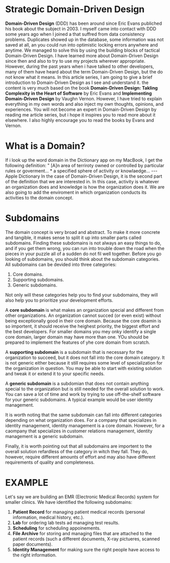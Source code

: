 # Strategic Domain-Driven Design
**Domain-Driven Design** (DDD) has been around since Eric Evans publiched his book about the subject in 2003. I myself came into contact with DDD some years ago when I joined a that suffred from data consistency problems. Duplicates showed up in the database, some information was not saved at all, an you could run into optimistic locking errors anywhere and anytime. We managed to solve this by using the building blocks of tactical Domain-Driven Design.
I have learned more about Domain-Driven Design since then and also to try to use my projects wherever appropriate. However, during the past years when i have talked to other developers, many of them have heard about the term Domain-Driven Design, but the do not know what it means. In this article series, I am going to give a brief introduction to Domain-Driven Design as I see and understand it. the content is very much based on the book **Domain-Driven Design: Takling Complexity in the Heart of Software** by Eric Evans and **Implementing Domain-Driven Design** by Vaughn Vernon. However, I have tried to explain everything in my own words and also inject my own thoughts, opinions, and experiences.
You will not become an expert in Domain-Driven Design by reading me article series, but i hope it inspires you to read more about it elsewhere. I also highly encourage you to read the books by Evans and Vernon.

# What is a Domain?
If i look up the word domain in the Dictionary app on my MacBook, I get the following definition:
" [A]n area of terriroty owned or controlled by particular rules or goverment...
    * a specified sphere of activity or knowlaedge...
--- Apple Dictionary
In the case of Domain-Driven Design, it is the second part of the definition that we are interested in. In this case, activity is whatever an organization does and knowledge is how the organization does it. We are also going to add the enviroment in which organization conducts its activities to the domain concept.

# Subdomains
The domain concept is very broad and abstract. To make it more concrete and tangible, it makes sense to split it up into smaller parts called subdomains. Finding these subdomains is not always an easy things to do, and if you get them wrong, you can run into trouble down the road when the pieces in your puzzle all of a sudden do not fil well together.
Before you go looking of subdomains, you should think about the subdomain categories. All subdomains can be devided into three categories:
1. Core domains.
2. Supporting subdomains.
3. Generic subdomains.

Not only will these categories help you to find your subdomains, they will also help you to prioritize your development efforts.

A **core subdomain** is what makes an organization special and different from other organizations. An organization cannot succed (or even exist) without being exceptionally good in their core domain. Because the core doamin is so importent, it should receive the heighest priority, the biggest effort and the best developers. For smaller domains you mey onky identify a single core domain, larger domain may have more than one. YOu should be prepared to implement the features of yhe core domain from scratch.

A **supporting subdomain** is a subdomain that is necessary for the organization to succeed, but it does not fall into the core domain category. It is not generic either because it still requires some level of specialization for the organization in question. You may be able to start with existing solution and tweak it or extend it to your specific needs.

A **generic subdomain** is a subdomian that does not contain anything special to the organization but is still needed for the overall solution to work. You can save a lot of time and work by trying to use off-the-shelf software for your generic subdomains. A typical example would be user identity management.

It is worth noting that the same subdomain can fall into different categories depending on what organization does. For a company that specializes in identity management, identity management is a core domain. However, for a caompany that specializes in customer relations management, identity management is a generic subdomain.

Finally, it is worth pointing out that all subdomains are importent to the overall solution refardless of the category in witch they fall. They do, however, require different amounts of effort and may also have different requirements of quality and completeness.

# EXAMPLE
Let's say we are building an EMR (Electronic Medical Records) system for smaller clinics. We have identified the following subdomains:
1. **Patient Record** for managing patient medical records (personal information, medical history, etc.).
2. **Lab** for ordering lab tests ad managing test results.
3. **Scheduling** for scheduling appoinements.
4. **File Archive** for storing and managing files that  are attached to the patient records (such a different documents, X-ray pictueres, scanned paper documents).
5. **Identity Management** for making sure the right people have access to the right information.

